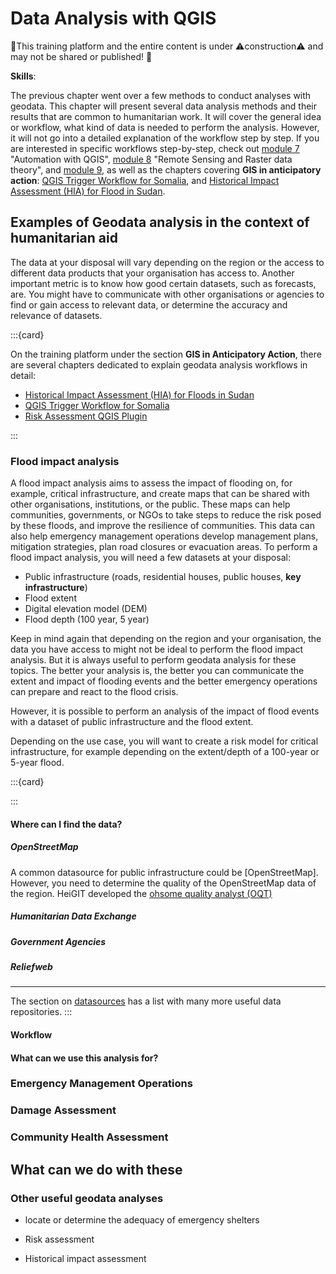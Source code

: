 # Data Analysis with QGIS

🚧This training platform and the entire content is under ⚠️construction⚠️ and may not be shared or published! 🚧

__Skills__:

The previous chapter went over a few methods to conduct analyses with geodata. 
This chapter will present several data analysis methods and their results that 
are common to humanitarian work. It will cover the general idea or workflow, 
what kind of data is needed to perform the analysis. However, it will not go 
into a detailed explanation of the workflow step by step. If you are interested 
in specific workflows step-by-step, check out [module 7](https://giscience.github.io/gis-training-resource-center/content/Modul_7/en_qgis_automation_theory.html) "Automation with QGIS", [module 8](https://giscience.github.io/gis-training-resource-center/content/Modul_8/en_qgis_remote_sensing_raster_theorie.html) "Remote Sensing and Raster data 
theory", and [module 9](https://giscience.github.i/ogis-training-resource-center/content/Modul_9en_qgis_network_analysis_theory.html), as well as the chapters covering __GIS in anticipatory action__: [QGIS Trigger Workflow for Somalia](https://giscience.github.io/gis-training-resource-center/content/GIS_AA/en_qgis_drought_trigger_somalia.html), and 
[Historical Impact Assessment (HIA) for Flood in Sudan](https://giscience.github.io/gis-training-resource-center/content/GIS_AA/en_qgis_historical_impact_assessment_sudan.html).

## Examples of Geodata analysis in the context of humanitarian aid

<!--ADD: some intro paragraph?-->

The data at your disposal will vary depending on the region or the access to 
different data products that your organisation has access to. Another important metric is to know how good certain datasets, such as forecasts, are. You might have to communicate with other organisations or agencies to find or gain access to relevant data, or determine the accuracy and relevance of datasets. 

:::{card}

On the training platform under the section __GIS in Anticipatory Action__, there are several chapters dedicated to explain geodata analysis workflows in detail:

- [Historical Impact Assessment (HIA) for Floods in Sudan](https://giscience.github.io/gis-training-resource-center/content/GIS_AA/en_qgis_historical_impact_assessment_sudan.html) 
- [QGIS Trigger Workflow for Somalia](https://giscience.github.io/gis-training-resource-center/content/GIS_AA/en_qgis_drought_trigger_somalia.html)
- [Risk Assessment QGIS Plugin](https://giscience.github.io/gis-training-resource-center/content/GIS_AA/en_qgis_risk_assessment_plugin.html)

:::

### Flood impact analysis

A flood impact analysis aims to assess the impact of flooding on, for example, 
critical infrastructure, and create maps that can be shared with other 
organisations, institutions, or the public. These maps can help communities, 
governments, or NGOs to take steps to reduce the risk posed by these floods, 
and improve the resilience of communities. This data can also help emergency 
management operations develop management plans, mitigation strategies, plan 
road closures or evacuation areas. 
To perform a flood impact analysis, you will need a few datasets at your 
disposal: 

- Public infrastructure (roads, residential houses, public houses, __key 
infrastructure__)
- Flood extent
- Digital elevation model (DEM)
- Flood depth (100 year, 5 year)

Keep in mind again that depending on the region and your organisation, the data you have access to might not be ideal to perform the flood impact analysis. But it is always useful to perform geodata analysis for these topics. The better your analysis is, the better you can communicate the extent and impact of flooding events and the better emergency operations can prepare and react to the flood crisis. 

However, it is possible to perform an analysis of the impact of flood events with a dataset of public infrastructure and the flood extent. 

Depending on the use case, you will want to create a risk model for critical infrastructure, for example depending on the extent/depth of a 100-year or 5-year flood. 

:::{card}

:::
#### Where can I find the data?

##### OpenStreetMap

A common datasource for public infrastructure could be [OpenStreetMap]. However, you need to determine the quality of the OpenStreetMap data of the region. HeiGIT developed the [ohsome quality analyst (OQT)](https://heigit.org/de/big-spatial-data-analytics/ohsome-3/ohsome-quality-analyst-oqt/) 

##### Humanitarian Data Exchange

##### Government Agencies

##### Reliefweb


----

The section on [datasources](https://giscience.github.io/gis-training-resource-center/content/Modul_2/en_data_sources.html) has a list with many more useful data repositories.
:::

#### Workflow

#### What can we use this analysis for?

### Emergency Management Operations

### Damage Assessment

### Community Health Assessment


## What can we do with these 


### Other useful geodata analyses

- locate or determine the adequacy of emergency shelters

- Risk assessment

- Historical impact assessment 